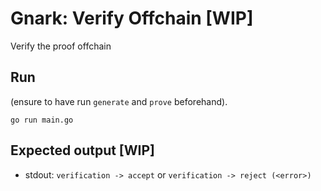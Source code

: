 # Gnark: Verify Offchain [WIP]

Verify the proof offchain

## Run

(ensure to have run `generate` and `prove` beforehand).

```
go run main.go
```

## Expected output [WIP]

* stdout: `verification -> accept` or `verification -> reject (<error>)`
